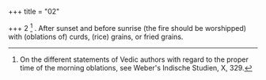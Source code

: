 +++
title = "02"

+++
2 [^2] . After sunset and before sunrise (the fire should be worshipped) with (oblations of) curds, (rice) grains, or fried grains.


[^2]:  On the different statements of Vedic authors with regard to the proper time of the morning oblations, see Weber's Indische Studien, X, 329.

